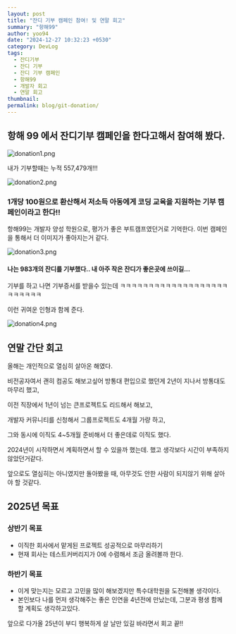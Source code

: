 ```yaml
---
layout: post
title: "잔디 기부 캠페인 참여! 및 연말 회고"
summary: "항해99"
author: yoo94
date: "2024-12-27 10:32:23 +0530"
category: DevLog
tags:
  - 잔디기부
  - 잔디 기부
  - 잔디 기부 캠페인
  - 항해99
  - 개발자 회고
  - 연말 회고
thumbnail:
permalink: blog/git-donation/
---
```


## 항해 99 에서 잔디기부 캠페인을 한다고해서 참여해 봤다.

<img src="/blog/postImg/donation1.png" alt="donation1.png" style="max-width:100%;">

내가 기부할때는 누적 557,479개!!!

<img src="/blog/postImg/donation2.png" alt="donation2.png" style="max-width:100%;">

### 1개당 100원으로 환산해서 저소득 아동에게 코딩 교육을 지원하는 기부 캠페인이라고 한다!!

항해99는 개발자 양성 학원으로, 평가가 좋은 부트캠프였던거로 기억한다.
이번 캠페인을 통해서 더 이미지가 좋아지는거 같다.

<img src="/blog/postImg/donation3.png" alt="donation3.png" style="max-width:100%;">

#### 나는 983개의 잔디를 기부했다.. 내 아주 작은 잔디가 좋은곳에 쓰이길...

기부를 하고 나면 기부증서를 받을수 있는데
ㅋㅋㅋㅋㅋㅋㅋㅋㅋㅋㅋㅋㅋㅋㅋㅋㅋㅋㅋㅋㅋㅋㅋㅋㅋ

이런 귀여운 인형과 함께 준다.

<img src="/blog/postImg/donation4.png" alt="donation4.png" style="max-width:100%;">

## 연말 간단 회고

올해는 개인적으로 열심히 살아온 해였다.

비전공자여서 괜히 컴공도 해보고싶어 방통대 편입으로 했던게 2년이 지나서 방통대도 마무리 했고,

이전 직장에서 1년이 넘는 큰프로젝트도 리드해서 해보고,

개발자 커뮤니티를 신청해서 그룹프로젝트도 4개월 가량 하고,

그와 동시에 이직도 4~5개월 준비해서 더 좋은데로 이직도 했다.

2024년이 시작하면서 계획하면서 할 수 있을까 했는데. 했고 생각보다 시간이 부족하지 않았던거같다.

앞으로도 열심히는 아니였지만 돌아봤을 때, 아무것도 안한 사람이 되지않기 위해 살아야 할 것같다.

## 2025년 목표

### 상반기 목표

- 이직한 회사에서 맡게된 프로젝트 성공적으로 마무리하기
- 현재 회사는 테스트커버리지가 0에 수렴해서 조금 올려볼까 한다.

### 하반기 목표

- 이게 맞는지는 모르고 고민을 많이 해보겠지만 특수대학원을 도전해볼 생각이다.
- 본인보다 나를 먼저 생각해주는 좋은 인연을 4년전에 만났는데, 그분과 평생 함께 할 계획도 생각하고있다.

앞으로 다가올 25년이 부디 행복하게 살 날만 있길 바라면서 회고 끝!!

